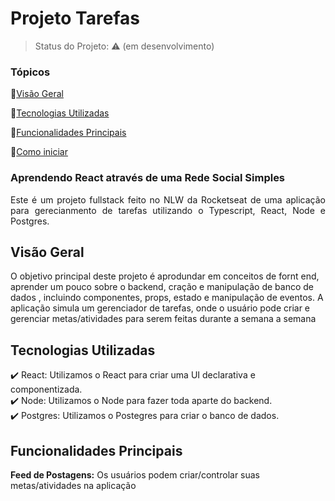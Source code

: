 # <h1>Projeto Tarefas</h1> 

> Status do Projeto:  :warning: (em desenvolvimento)


### Tópicos

:small_blue_diamond:[Visão Geral](#visão-geral)

:small_blue_diamond:[Tecnologias Utilizadas](#tecnologias-utilizadas)

:small_blue_diamond:[Funcionalidades Principais](#funcionalidades-principais)

:small_blue_diamond:[Como iniciar](#como-iniciar)



<h3>Aprendendo React através de uma Rede Social Simples</h3>

<p align="justify">
  Este é um projeto fullstack feito no NLW da Rocketseat de uma aplicação para gerecianmento de tarefas utilizando o Typescript, React, Node e Postgres.
</p>


## Visão Geral

O objetivo principal deste projeto é aprodundar em conceitos de fornt end, aprender um pouco sobre o backend, cração e manipulação de banco de dados , incluindo componentes, props, estado e manipulação de eventos. A aplicação simula um gerenciador de tarefas, onde o usuário pode criar e gerenciar metas/atividades para serem feitas durante a semana a semana
## Tecnologias Utilizadas

:heavy_check_mark: React: Utilizamos o React para criar uma UI declarativa e componentizada. <br>
:heavy_check_mark: Node: Utilizamos o Node para fazer toda aparte do backend. <br>
:heavy_check_mark: Postgres: Utilizamos o Postegres para criar o banco de dados.

## Funcionalidades Principais
**Feed de Postagens:** Os usuários podem criar/controlar suas metas/atividades na aplicação

